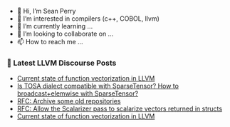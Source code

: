 - 👋 Hi, I’m Sean Perry
- 👀 I’m interested in compilers (c++, COBOL, llvm)
- 🌱 I’m currently learning ...
- 💞️ I’m looking to collaborate on ...
- 📫 How to reach me ...

<!---
s66perry/s66perry is a ✨ special ✨ repository because its `README.md` (this file) appears on your GitHub profile.
You can click the Preview link to take a look at your changes.
--->
### 📕 Latest LLVM Discourse Posts

<!-- DISCOURSE-LLVM:START -->
- [Current state of function vectorization in LLVM](https://discourse.llvm.org/t/current-state-of-function-vectorization-in-llvm/82291#post_4)
- [Is TOSA dialect compatible with SparseTensor? How to broadcast+elemwise with SparseTensor?](https://discourse.llvm.org/t/is-tosa-dialect-compatible-with-sparsetensor-how-to-broadcast-elemwise-with-sparsetensor/82295#post_3)
- [RFC: Archive some old repositories](https://discourse.llvm.org/t/rfc-archive-some-old-repositories/82313#post_5)
- [RFC: Allow the Scalarizer pass to scalarize vectors returned in structs](https://discourse.llvm.org/t/rfc-allow-the-scalarizer-pass-to-scalarize-vectors-returned-in-structs/82306#post_2)
- [Current state of function vectorization in LLVM](https://discourse.llvm.org/t/current-state-of-function-vectorization-in-llvm/82291#post_3)
<!-- DISCOURSE-LLVM:END -->
